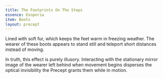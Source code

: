 ```yaml
---
title: The Footprints On The Steps
essence: Exoporia
item: Boots
layout: precept
---
```


Lined with soft fur, which keeps the feet warm in freezing weather. The wearer of these boots appears to stand still and teleport short distances instead of moving.

In truth, this effect is purely illusory. Interacting with the stationary mirror image of the wearer left behind when movement begins disperses the optical invisibility the Precept grants them while in motion.
